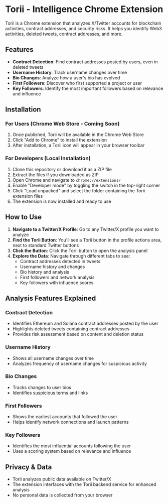 # Torii - Intelligence Chrome Extension

Torii is a Chrome extension that analyzes X/Twitter accounts for blockchain activities, contract addresses, and security risks. It helps you identify Web3 activities, deleted tweets, contract addresses, and more.

## Features

- **Contract Detection**: Find contract addresses posted by users, even in deleted tweets
- **Username History**: Track username changes over time
- **Bio Changes**: Analyze how a user's bio has evolved
- **First Followers**: Discover who first supported a project or user
- **Key Followers**: Identify the most important followers based on relevance and influence

## Installation

### For Users (Chrome Web Store - Coming Soon)

1. Once published, Torii will be available in the Chrome Web Store
2. Click "Add to Chrome" to install the extension
3. After installation, a Torii icon will appear in your browser toolbar

### For Developers (Local Installation)

1. Clone this repository or download it as a ZIP file
2. Extract the files if you downloaded as ZIP
3. Open Chrome and navigate to `chrome://extensions/`
4. Enable "Developer mode" by toggling the switch in the top-right corner
5. Click "Load unpacked" and select the folder containing the Torii extension files
6. The extension is now installed and ready to use

## How to Use

1. **Navigate to a Twitter/X Profile**: Go to any Twitter/X profile you want to analyze
2. **Find the Torii Button**: You'll see a Torii button in the profile actions area, next to standard Twitter buttons
3. **Click the Button**: Click the Torii button to open the analysis panel
4. **Explore the Data**: Navigate through different tabs to see:
   - Contract addresses detected in tweets
   - Username history and changes
   - Bio history and analysis
   - First followers and network analysis
   - Key followers with influence scores

## Analysis Features Explained

### Contract Detection
- Identifies Ethereum and Solana contract addresses posted by the user
- Highlights deleted tweets containing contract addresses
- Provides risk assessment based on content and deletion status

### Username History
- Shows all username changes over time
- Analyzes frequency of username changes for suspicious activity

### Bio Changes
- Tracks changes to user bios
- Identifies suspicious terms and links

### First Followers
- Shows the earliest accounts that followed the user
- Helps identify network connections and launch patterns

### Key Followers
- Identifies the most influential accounts following the user
- Uses a scoring system based on relevance and influence

## Privacy & Data

- Torii analyzes public data available on Twitter/X
- The extension interfaces with the Torii backend service for enhanced analysis
- No personal data is collected from your browser
